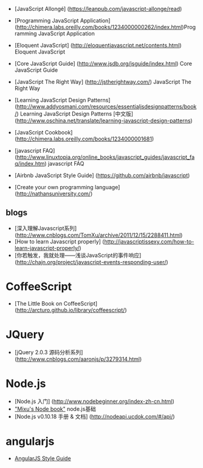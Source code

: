 * [JavaScript Allongé] (https://leanpub.com/javascript-allonge/read)
* [Programming JavaScript Application] (http://chimera.labs.oreilly.com/books/1234000000262/index.html)Programming JavaScript Application
* [Eloquent JavaScript] (http://eloquentjavascript.net/contents.html) Eloquent JavaScript
* [Core JavaScript Guide] (http://www.jsdb.org/jsguide/index.html) Core JavaScript Guide 
* [JavaScript The Right Way] (http://jstherightway.com/) JavaScript The Right Way
* [Learning JavaScript Design Patterns] (http://www.addyosmani.com/resources/essentialjsdesignpatterns/book/) Learning JavaScript Design Patterns [中文版] (http://www.oschina.net/translate/learning-javascript-design-patterns)
* [JavaScript Cookbook] (http://chimera.labs.oreilly.com/books/1234000001681)
* [javascript FAQ] (http://www.linuxtopia.org/online_books/javascript_guides/javascript_faq/index.htm) javascript FAQ
* [Airbnb JavaScript Style Guide] (https://github.com/airbnb/javascript)

* [Create your own programming language] (http://nathansuniversity.com/)

blogs
------

* [深入理解Javascript系列] (http://www.cnblogs.com/TomXu/archive/2011/12/15/2288411.html)
* [How to learn Javascript properly] (http://javascriptissexy.com/how-to-learn-javascript-properly/)
* [你若触发，我就处理——浅谈JavaScript的事件响应] (http://chajn.org/project/javascript-events-responding-user/)

CoffeeScript
============

* [The Little Book on CoffeeScript] (http://arcturo.github.io/library/coffeescript/)

JQuery
======

* [jQuery 2.0.3 源码分析系列] (http://www.cnblogs.com/aaronjs/p/3279314.html)

Node.js
=======

* [Node.js 入门] (http://www.nodebeginner.org/index-zh-cn.html)
* ["Mixu's Node book"](http://book.mixu.net/) node.js基础
* [Node.js v0.10.18 手册 & 文档] (http://nodeapi.ucdok.com/#/api/)

angularjs
=========
* [AngularJS Style Guide](https://github.com/mgechev/angularjs-style-guide/blob/master/README-zh-cn.md)
